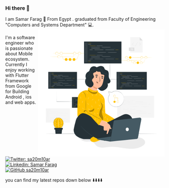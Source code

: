 ### Hi there 👋 
<div width="300" height="300">I am Samar Farag 👩 From Egypt . 
graduated from Faculty of Engineering "Computers and Systems Department"  💻.</div>
<img align='right' src="https://github.com/sa20m10ar/sa20m10ar/blob/master/Version%20control-pana.png" width="400">
<br>

<div width="300" height="300">I'm a software engineer who is passionate about Mobile ecosystem. Currently I enjoy working with Flutter Framework from Google for Building Android , ios and web apps.</div>

[![Twitter: sa20m10ar](https://img.shields.io/twitter/follow/sa20m10ar?style=social)](https://twitter.com/sa20m10ar)<br>
[![Linkedin: Samar Farag](https://img.shields.io/badge/-Samar-Farag-blue?style=flat-square&logo=Linkedin&logoColor=white&link=https://www.linkedin.com/in/samar-farag/)](https://www.linkedin.com/in/thaianebraga/)<br>
[![GitHub sa20m10ar](https://img.shields.io/github/followers/sa20m10ar?label=follow&style=social)](https://github.com/sa20m10ar)<br>



you can find my latest repos down below ⬇️⬇️⬇️⬇️


<!--
**sa20m10ar/sa20m10ar** is a ✨ _special_ ✨ repository because its `README.md` (this file) appears on your GitHub profile.

Here are some ideas to get you started:

- 🔭 I’m currently working on ...
- 🌱 I’m currently learning ...
- 👯 I’m looking to collaborate on ...
- 🤔 I’m looking for help with ...
- 💬 Ask me about ...
- 📫 How to reach me: ...
- 😄 Pronouns: ...
- ⚡ Fun fact: ...
-->
